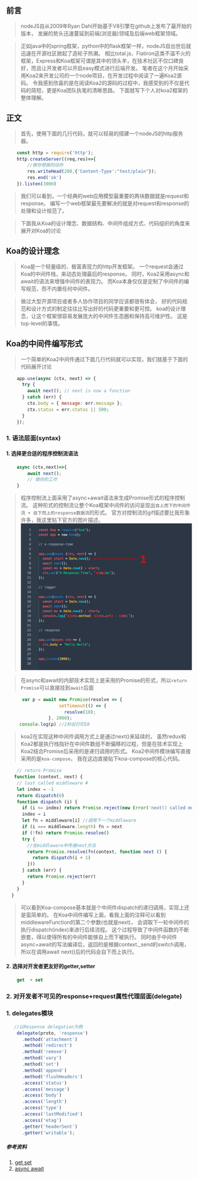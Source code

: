 ## 前言
> nodeJS自从2009年Ryan Dahl开始基于V8引擎在github上发布了最开始的版本，
> 发展的势头迅速蔓延到前端(浏览器)领域及后端web框架领域。

> 正如java中的spring框架，python中的flask框架一样，nodeJS自出世后就迅速在开源社区掀起了造轮子热潮。
> 相比total.js、Flatiron这类不温不火的框架，Express和Koa框架可谓是其中的领头羊，在技术社区不仅口碑良好，而且让开发者可以开启easy模式进行后端开发。
> 笔者在这个月开始采用Koa2来开发公司的一个node项目，在开发过程中阅读了一遍Koa2源码。
> 令我感到欣喜的是在阅读Koa2的源码的过程中，我感受到的不仅是代码的简短，更是Koa团队执笔的清晰思路。
> 下面就写下个人对koa2框架的整体理解。

## 正文
> 首先，使用下面的几行代码，就可以轻易的搭建一个nodeJS的http服务器。
```js
    const http = require('http');
    http.createServer((req,res)=>{
        //做你想做的动作
        res.writeHead(200,{'Content-Type':"text/plain"});
        res.end('ok')
    }).listen(3000)
```
> 我们可以看到，一个经典的web应用模型最重要的两块数据就是request和response。
> 编写一个web框架最先要解决的就是对request和response的处理和设计规范了。

> 下面我从Koa的设计理念、数据结构、中间件组成方式、代码组织的角度来展开对Koa的讨论

## Koa的设计理念

> Koa是一个轻量级的、极富表现力的http开发框架。
> 一个request会通过Koa的中间件栈，来动态处理最后的response。
> 同时，Koa2采用async和await的语法来增强中间件的表现力。
> 而Koa本身仅仅是定制了中间件的编写规范，而不内置任何中间件。

> 做过大型开源项目或者多人协作项目的同学应该都很有体会，
> 好的代码规范和设计方式的制定往往比写出好的代码更重要和更可控。
> koa的设计理念，让这个框架很容易发展庞大的中间件生态圈和保持高可维护性。
> 这是top-level的事情。

## Koa的中间件编写形式
> 一个简单的Koa2中间件通过下面几行代码就可以实现，我们就基于下面的代码展开讨论
```js
    app.use(async (ctx, next) => {
      try {
        await next(); // next is now a function
      } catch (err) {
        ctx.body = { message: err.message };
        ctx.status = err.status || 500;
      }
    });
```
### 1. 语法层面(syntax)
####  1. 选择更合适的程序控制流语法
``` js
    async (ctx,next)=>{
        await next();
        // 做你的工作
    }
```
> 程序控制流上面采用了async+await语法来生成Promise形式的程序控制流。
> 这种形式的控制流让整个Koa框架中间件的访问呈现出```自上而下的中间件流 + 自下而上的response数据流```的形式。
> 官方对控制流的gif描述要比我形象许多，我这里贴下官方的图片描述。
![koa官方中间件控制流](https://github.com/koajs/koa/blob/v2.x/docs/middleware.gif?raw=true)

> 在async和await的内部技术实现上是采用的Promise的形式，所以```return Promise```可以直接挂到```await```后面
```js
      var p = await new Promise(resolve => {
                    setTimeout(() => {
                      resolve(10);
                }, 2000);
     console.log(p) //2秒后打印10
```
> koa2在实现这种中间件调用方式上是通过next()来延续的，
> 虽然redux和Koa2都是执行栈指针在中间件数组不断偏移的过程，但是在技术实现上Koa2结合Promise后采用的是递归调用的形式。
> Koa2中间件模块编写直接采用的是```koa-compose```，
> 我在这边直接贴下koa-compose的核心代码。
```javascript
    // return Promise
   function (context, next) {
    // last called middleware #
    let index = -1
    return dispatch(0)
    function dispatch (i) {
      if (i <= index) return Promise.reject(new Error('next() called multiple times'))
      index = i
      let fn = middleware[i] //调用下一个middleware
      if (i === middleware.length) fn = next
      if (!fn) return Promise.resolve()
      try {
        //在middleware中传递next方法
        return Promise.resolve(fn(context, function next () {
          return dispatch(i + 1)
        }))
      } catch (err) {
        return Promise.reject(err)
      }
    }
  }
```
> 可以看到Koa-compose基本就是个中间件dispatch的递归调用，实现上还是蛮简单的。
> 在Koa中间件编写上面，看我上面的注释可以看到middlewareFunction的第二个参数(也就是next)，
> 会调取下一轮中间件的执行dispatch(index)来进行后续流程。
> 这个过程导致了中间件函数的不断嵌套，得以使得所有的中间件能够自上而下被执行。
> 同时由于中间件async+await的写法编译后，返回的是根据context._send的switch调用，
> 所以在调用await next()后的代码会自下而上执行。


####  2. 选择对开发者更友好的getter,setter
``` js
    get  + set
```

### 2. 对开发者不可见的response+request属性代理层面(delegate)

###  1. delegates模块
``` js
   //以Response delegation为例
    delegate(proto, 'response')
      .method('attachment')
      .method('redirect')
      .method('remove')
      .method('vary')
      .method('set')
      .method('append')
      .method('flushHeaders')
      .access('status')
      .access('message')
      .access('body')
      .access('length')
      .access('type')
      .access('lastModified')
      .access('etag')
      .getter('headerSent')
      .getter('writable');
```

##### 参考资料
1. [get set](https://developer.mozilla.org/en-US/docs/Web/JavaScript/Reference/Functions/set)
2. [async await](https://developer.mozilla.org/en-US/docs/Web/JavaScript/Reference/Statements/async_function)




